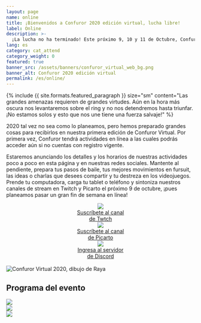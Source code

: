 ```yaml
---
layout: page
name: online
title: ¡Bienvenidos a Confuror 2020 edición virtual, lucha libre!
label: Online
description: >-
  ¡La lucha no ha terminado! Este próximo 9, 10 y 11 de Octubre, Confuror se sube al ring con su primera edición virtual.
lang: es
category: cat_attend
category_weight: 0
featured: true
banner_src: /assets/banners/confuror_virtual_web_bg.png
banner_alt: Confuror 2020 edición virtual
permalink: /es/online/
---
```


{%
  include {{ site.formats.featured_paragraph }}
  size="sm"
  content="Las grandes amenazas requieren de grandes virtudes. Aún en la hora más oscura nos levantaremos sobre el ring y no nos detendremos hasta triunfar. ¡No estamos solos y esto que nos une tiene una fuerza salvaje!"
%}

2020 tal vez no sea como lo planeamos, pero hemos preparado grandes cosas para recibirlos en nuestra primera edición de Confuror Virtual. Por primera vez, Confuror tendrá actividades en línea a las cuales podrás acceder aún si no cuentas con registro vigente.

Estaremos anunciando los detalles y los horarios de nuestras actividades poco a poco en esta página y en nuestras redes sociales. Mantente al pendiente, prepara tus pasos de baile, tus mejores movimientos en fursuit, las ideas o charlas que desees compartir y tu destreza en los videojuegos. Prende tu computadora, carga tu tablet o teléfono y sintoniza nuestros canales de stream en Twitch y Picarto el próximo 9 de octubre, ¡pues planeamos pasar un gran fin de semana en línea!

<div class="container-overflow">
  <div class="row">
    <div class="col-md-4" style="text-align: center;">
      <a href="https://www.twitch.tv/confuror" target="_blank">
        <img src="/assets/ui/twitch_button.png" class="img-fluid">
        <br>
        <span class="cta-button-small">Suscríbete al canal<br> de Twtch</span>
      </a>
    </div>
    <div class="col-md-4" style="text-align: center;">
      <a href="https://picarto.tv/confuror" target="_blank">
        <img src="/assets/ui/picarto_button.png" class="img-fluid">
        <br>
        <span class="cta-button-small">Suscríbete al canal<br> de Picarto</span>
      </a>
    </div>
    <div class="col-md-4" style="text-align: center;">
      <a href="https://discord.gg/Eb6enZ4" target="_blank">
        <img src="/assets/ui/discord_button.png" class="img-fluid">
        <br>
        <span class="cta-button-small">Ingresa al servidor<br> de Discord</span>
      </a>
    </div>
  </div>
</div>

<br>
<div class="container">
  <img class="img-fluid" src="/assets/images/confuror_virtual.png" alt="Confuror Virtual 2020, dibujo de Raya">
</div>

## Programa del evento

<div class="container-overflow">
  <div class="row">
    <div class="col-md-4">
      <a href="/assets/images/01_viernes_web.png" data-featherlight="image">
        <img src="/assets/images/01_viernes_web.png" class="img-fluid">
      </a>
    </div>
    <div class="col-md-4">
      <a href="/assets/images/02_sabado_web.png" data-featherlight="image">
        <img src="/assets/images/02_sabado_web.png" class="img-fluid">
      </a>
    </div>
    <div class="col-md-4">
      <a href="/assets/images/03_domingo_web.png" data-featherlight="image">
        <img src="/assets/images/03_domingo_web.png" class="img-fluid">
      </a>
    </div>
  </div>
</div>